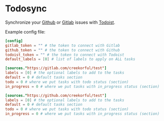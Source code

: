 # Todosync

Synchronize your [Github](https://github.com) or [Gitlab](https://gitlab.com) issues with [Todoist](https://todoist.com).

Example config file:

```toml
[config]
gitlab_token = "" # the token to connect with Gitlab
github_token = "" # the token to connect with Github
todoist_token = "" # the token to connect with Todoist
default_labels = [0] # list of labels to apply on ALL tasks

[sources."https://gitlab.com/creekorful/test"]
labels = [0] # the optional labels to add to the tasks
default = 0 # default tasks section
todo = 0 # where we put tasks with todo status (section)
in_progress = 0 # where we put tasks with in_progress status (section)

[sources."https://github.com/creekorful/test"]
labels = [0] # the optional labels to add to the tasks
default = 0 # default tasks section
todo = 0 # where we put tasks with todo status (section)
in_progress = 0 # where we put tasks with in_progress status (section)
```